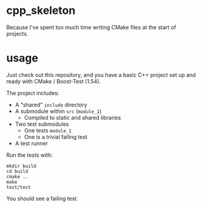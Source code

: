 cpp_skeleton
============

Because I've spent too much time writing CMake files at the start of projects.

usage
=====

Just check out this repository, and you have a basic C++ project set up and ready with CMake / Boost-Test (1.54).

The project includes:
* A "shared" `include` directory
* A submodule within `src` (`module_1`)
  * Compiled to static and shared libraries
* Two test submodules
  * One tests `module_1`
  * One is a trivial failing test
* A test runner

Run the tests with:

    mkdir build
    cd build
    cmake ..
    make
    test/test
    
You should see a failing test.
